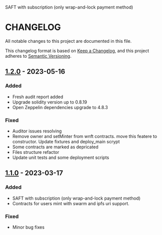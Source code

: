 
SAFT with subscription (only wrap-and-lock payment method)  


# CHANGELOG

All notable changes to this project are documented in this file.

This changelog format is based on [Keep a Changelog](https://keepachangelog.com/en/1.0.0/),
and this project adheres to [Semantic Versioning](https://semver.org/spec/v2.0.0.html).

## [1.2.0](https://github.com/dao-envelop/envelop-protocol-v1/tree/1.2.0) - 2023-05-16
### Added
- Fresh audit report added 
- Upgrade solidity version up to 0.8.19
- Open Zeppelin dependencies upgrade to 4.8.3

### Fixed
- Auditor issues resolving
- Remove owner and setMinter from wnft contracts. move this featere to constructor. 
Update fixtures and deploy_main scrypt
- Some contracts are marked as depricated
- Files structure refactor
- Update unit tests and some deployment scripts

## [1.1.0](https://github.com/dao-envelop/envelop-protocol-v1/tree/1.1.0) - 2023-03-17
### Added
- SAFT with subscription (only wrap-and-lock payment method)
- Contracts for users mint with swarm and ipfs uri support.

### Fixed
- Minor bug fixes
